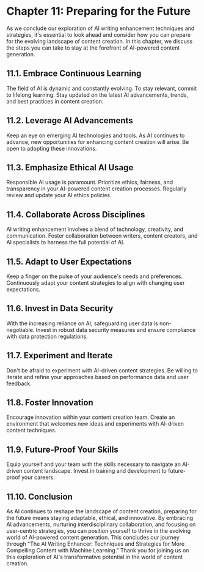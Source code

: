 Chapter 11: Preparing for the Future
====================================

As we conclude our exploration of AI writing enhancement techniques and strategies, it's essential to look ahead and consider how you can prepare for the evolving landscape of content creation. In this chapter, we discuss the steps you can take to stay at the forefront of AI-powered content generation.

11.1. Embrace Continuous Learning
---------------------------------

The field of AI is dynamic and constantly evolving. To stay relevant, commit to lifelong learning. Stay updated on the latest AI advancements, trends, and best practices in content creation.

11.2. Leverage AI Advancements
------------------------------

Keep an eye on emerging AI technologies and tools. As AI continues to advance, new opportunities for enhancing content creation will arise. Be open to adopting these innovations.

11.3. Emphasize Ethical AI Usage
--------------------------------

Responsible AI usage is paramount. Prioritize ethics, fairness, and transparency in your AI-powered content creation processes. Regularly review and update your AI ethics policies.

11.4. Collaborate Across Disciplines
------------------------------------

AI writing enhancement involves a blend of technology, creativity, and communication. Foster collaboration between writers, content creators, and AI specialists to harness the full potential of AI.

11.5. Adapt to User Expectations
--------------------------------

Keep a finger on the pulse of your audience's needs and preferences. Continuously adapt your content strategies to align with changing user expectations.

11.6. Invest in Data Security
-----------------------------

With the increasing reliance on AI, safeguarding user data is non-negotiable. Invest in robust data security measures and ensure compliance with data protection regulations.

11.7. Experiment and Iterate
----------------------------

Don't be afraid to experiment with AI-driven content strategies. Be willing to iterate and refine your approaches based on performance data and user feedback.

11.8. Foster Innovation
-----------------------

Encourage innovation within your content creation team. Create an environment that welcomes new ideas and experiments with AI-driven content techniques.

11.9. Future-Proof Your Skills
------------------------------

Equip yourself and your team with the skills necessary to navigate an AI-driven content landscape. Invest in training and development to future-proof your careers.

11.10. Conclusion
-----------------

As AI continues to reshape the landscape of content creation, preparing for the future means staying adaptable, ethical, and innovative. By embracing AI advancements, nurturing interdisciplinary collaboration, and focusing on user-centric strategies, you can position yourself to thrive in the evolving world of AI-powered content generation. This concludes our journey through "The AI Writing Enhancer: Techniques and Strategies for More Compelling Content with Machine Learning." Thank you for joining us on this exploration of AI's transformative potential in the world of content creation.
